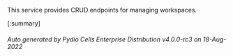 






This service provides CRUD endpoints for managing workspaces.

[:summary]

###### Auto generated by Pydio Cells Enterprise Distribution v4.0.0-rc3 on 18-Aug-2022
